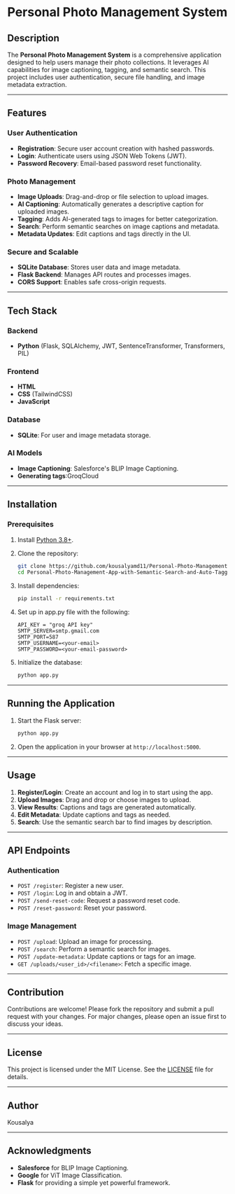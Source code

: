 # Personal Photo Management System

## Description
The **Personal Photo Management System** is a comprehensive application designed to help users manage their photo collections. It leverages AI capabilities for image captioning, tagging, and semantic search. This project includes user authentication, secure file handling, and image metadata extraction.

---

## Features

### User Authentication
- **Registration**: Secure user account creation with hashed passwords.
- **Login**: Authenticate users using JSON Web Tokens (JWT).
- **Password Recovery**: Email-based password reset functionality.

### Photo Management
- **Image Uploads**: Drag-and-drop or file selection to upload images.
- **AI Captioning**: Automatically generates a descriptive caption for uploaded images.
- **Tagging**: Adds AI-generated tags to images for better categorization.
- **Search**: Perform semantic searches on image captions and metadata.
- **Metadata Updates**: Edit captions and tags directly in the UI.

### Secure and Scalable
- **SQLite Database**: Stores user data and image metadata.
- **Flask Backend**: Manages API routes and processes images.
- **CORS Support**: Enables safe cross-origin requests.

---

## Tech Stack

### Backend
- **Python** (Flask, SQLAlchemy, JWT, SentenceTransformer, Transformers, PIL)

### Frontend
- **HTML**
- **CSS** (TailwindCSS)
- **JavaScript**

### Database
- **SQLite**: For user and image metadata storage.

### AI Models
- **Image Captioning**: Salesforce's BLIP Image Captioning.
- **Generating tags**:GroqCloud

---

## Installation

### Prerequisites
1. Install [Python 3.8+](https://www.python.org/).
2. Clone the repository:

   ```bash
   git clone https://github.com/kousalyamd11/Personal-Photo-Management-App-with-Semantic-Search-and-Auto-Tagging-.git
   cd Personal-Photo-Management-App-with-Semantic-Search-and-Auto-Tagging-
   ```

3. Install dependencies:

   ```bash
   pip install -r requirements.txt
   ```

4. Set up in app.py file with the following:
   ```env
   API_KEY = "groq API key"
   SMTP_SERVER=smtp.gmail.com
   SMTP_PORT=587
   SMTP_USERNAME=<your-email>
   SMTP_PASSWORD=<your-email-password>
   ```

7. Initialize the database:

   ```bash
   python app.py
   ```
---

## Running the Application

1. Start the Flask server:
   ```bash
   python app.py
   ```
2. Open the application in your browser at `http://localhost:5000`.

---

## Usage

1. **Register/Login**: Create an account and log in to start using the app.
2. **Upload Images**: Drag and drop or choose images to upload.
3. **View Results**: Captions and tags are generated automatically.
4. **Edit Metadata**: Update captions and tags as needed.
5. **Search**: Use the semantic search bar to find images by description.

---

## API Endpoints

### Authentication
- `POST /register`: Register a new user.
- `POST /login`: Log in and obtain a JWT.
- `POST /send-reset-code`: Request a password reset code.
- `POST /reset-password`: Reset your password.

### Image Management
- `POST /upload`: Upload an image for processing.
- `POST /search`: Perform a semantic search for images.
- `POST /update-metadata`: Update captions or tags for an image.
- `GET /uploads/<user_id>/<filename>`: Fetch a specific image.

---

## Contribution

Contributions are welcome! Please fork the repository and submit a pull request with your changes. For major changes, please open an issue first to discuss your ideas.

---

## License

This project is licensed under the MIT License. See the [LICENSE](LICENSE) file for details.

---

## Author

Kousalya


---

## Acknowledgments

- **Salesforce** for BLIP Image Captioning.
- **Google** for ViT Image Classification.
- **Flask** for providing a simple yet powerful framework.
